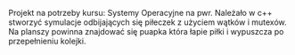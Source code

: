 Projekt na potrzeby kursu: Systemy Operacyjne na pwr.
Należało w c++ stworzyć symulacje odbijających się piłeczek z użyciem wątków i mutexów. 
Na planszy powinna znajdować się puapka która łapie piłki i wypuszcza po przepełnieniu kolejki. 
